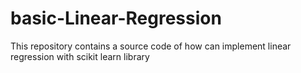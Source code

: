 # basic-Linear-Regression
This repository contains a source code of how can implement linear regression with scikit learn library
